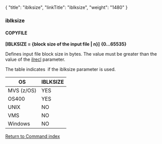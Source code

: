 {
    "title": "iblksize",
    "linkTitle": "iblksize",
    "weight": "1480"
}<span id="iblksize"></span>

### iblksize

#### COPYFILE

**\[IBLKSIZE = {block size of the
input file | n}\]**
**{0...65535}**

Defines input file block size in bytes. The value must be greater than
the value of the [ilrecl](../ilrecl) parameter.

The table indicates  if the iblksize parameter
is used.


| OS  | IBLKSIZE  |
| --- | --- |
| MVS (z/OS) | YES  |
| OS400  | YES  |
| UNIX  | NO  |
| VMS  | NO  |
| Windows  | NO  |


[Return to Command index](../../)
